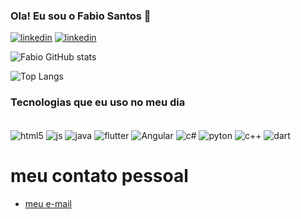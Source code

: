 ### Ola! Eu sou o Fabio Santos 🤙

[![linkedin](https://img.shields.io/badge/LinkedIn-0077B5?style=for-the-badge&logo=linkedin&logoColor=white)](www.linkedin.com/in/fabio-santos-24201120a)
[![linkedin](https://img.shields.io/badge/Facebook-1877F2?style=for-the-badge&logo=facebook&logoColor=white)](https://www.facebook.com/profile.php?id=100081757002657)

![Fabio GitHub stats](https://github-readme-stats.vercel.app/api?username=fabio-Silva-E&show_icons=true&theme=dracula)

![Top Langs](https://github-readme-stats.vercel.app/api/top-langs/?username=fabio-Silva-E&size_weight=0.5&count_weight=0.5)
### Tecnologias que eu uso no meu dia

<div style="display: inline_block"><br/>
<img align="center" alt="html5" src="https://img.shields.io/badge/HTML-239120?style=for-the-badge&logo=html5&logoColor=white"/>
<img align="center" alt="js" src="https://img.shields.io/badge/JavaScript-F7DF1E?style=for-the-badge&logo=javascript&logoColor=black"/>
<img align="center" alt="java" src="https://img.shields.io/badge/Java-ED8B00?style=for-the-badge&logo=openjdk&logoColor=white"/>
<img align="center" alt="flutter" src="https://img.shields.io/badge/Flutter-02569B?style=for-the-badge&logo=flutter&logoColor=white"/>
<img align="center" alt="Angular" src="https://img.shields.io/badge/Angular-DD0031?style=for-the-badge&logo=angular&logoColor=white"/>
<img align="center" alt="c#" src="https://img.shields.io/badge/C%23-239120?style=for-the-badge&logo=c-sharp&logoColor=white"/>
<img align="center" alt="pyton" src="https://img.shields.io/badge/Python-14354C?style=for-the-badge&logo=python&logoColor=white"/>
<img align="center" alt="c++" src="https://img.shields.io/badge/C%2B%2B-00599C?style=for-the-badge&logo=c%2B%2B&logoColor=white"/>
<img align="center" alt="dart" src="https://img.shields.io/badge/Dart-0175C2?style=for-the-badge&logo=dart&logoColor=white"/>
</div>

# meu contato pessoal 

- [meu e-mail](https://fs27106@gmail.com)<br/>

